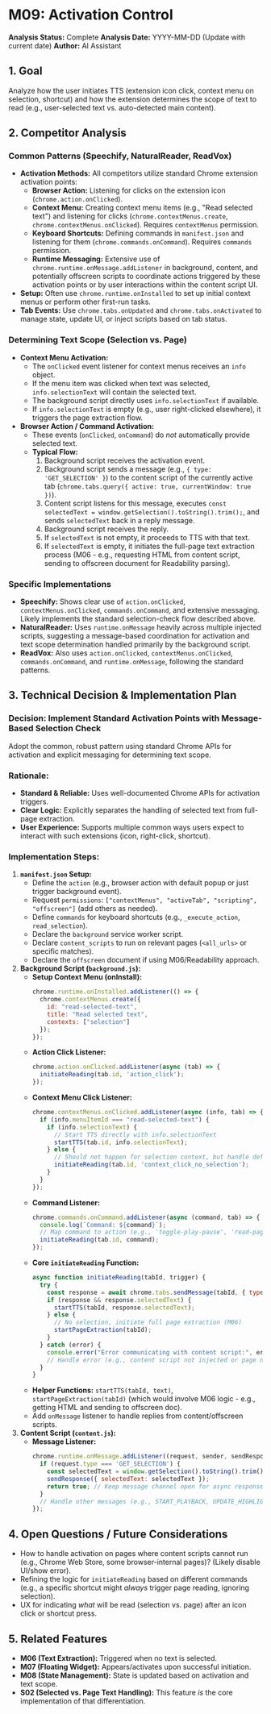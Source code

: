 # M09: Activation Control

**Analysis Status:** Complete
**Analysis Date:** YYYY-MM-DD (Update with current date)
**Author:** AI Assistant

## 1. Goal

Analyze how the user initiates TTS (extension icon click, context menu on selection, shortcut) and how the extension determines the scope of text to read (e.g., user-selected text vs. auto-detected main content).

## 2. Competitor Analysis

### Common Patterns (Speechify, NaturalReader, ReadVox)

*   **Activation Methods:** All competitors utilize standard Chrome extension activation points:
    *   **Browser Action:** Listening for clicks on the extension icon (`chrome.action.onClicked`).
    *   **Context Menu:** Creating context menu items (e.g., "Read selected text") and listening for clicks (`chrome.contextMenus.create`, `chrome.contextMenus.onClicked`). Requires `contextMenus` permission.
    *   **Keyboard Shortcuts:** Defining commands in `manifest.json` and listening for them (`chrome.commands.onCommand`). Requires `commands` permission.
    *   **Runtime Messaging:** Extensive use of `chrome.runtime.onMessage.addListener` in background, content, and potentially offscreen scripts to coordinate actions triggered by these activation points or by user interactions within the content script UI.
*   **Setup:** Often use `chrome.runtime.onInstalled` to set up initial context menus or perform other first-run tasks.
*   **Tab Events:** Use `chrome.tabs.onUpdated` and `chrome.tabs.onActivated` to manage state, update UI, or inject scripts based on tab status.

### Determining Text Scope (Selection vs. Page)

*   **Context Menu Activation:**
    *   The `onClicked` event listener for context menus receives an `info` object.
    *   If the menu item was clicked when text was selected, `info.selectionText` will contain the selected text.
    *   The background script directly uses `info.selectionText` if available.
    *   If `info.selectionText` is empty (e.g., user right-clicked elsewhere), it triggers the page extraction flow.
*   **Browser Action / Command Activation:**
    *   These events (`onClicked`, `onCommand`) do *not* automatically provide selected text.
    *   **Typical Flow:**
        1.  Background script receives the activation event.
        2.  Background script sends a message (e.g., `{ type: 'GET_SELECTION' }`) to the content script of the currently active tab (`chrome.tabs.query({ active: true, currentWindow: true })`).
        3.  Content script listens for this message, executes `const selectedText = window.getSelection().toString().trim();`, and sends `selectedText` back in a reply message.
        4.  Background script receives the reply.
        5.  If `selectedText` is not empty, it proceeds to TTS with that text.
        6.  If `selectedText` is empty, it initiates the full-page text extraction process (M06 - e.g., requesting HTML from content script, sending to offscreen document for Readability parsing).

### Specific Implementations

*   **Speechify:** Shows clear use of `action.onClicked`, `contextMenus.onClicked`, `commands.onCommand`, and extensive messaging. Likely implements the standard selection-check flow described above.
*   **NaturalReader:** Uses `runtime.onMessage` heavily across multiple injected scripts, suggesting a message-based coordination for activation and text scope determination handled primarily by the background script.
*   **ReadVox:** Also uses `action.onClicked`, `contextMenus.onClicked`, `commands.onCommand`, and `runtime.onMessage`, following the standard patterns.

## 3. Technical Decision & Implementation Plan

### Decision: Implement Standard Activation Points with Message-Based Selection Check

Adopt the common, robust pattern using standard Chrome APIs for activation and explicit messaging for determining text scope.

### Rationale:

*   **Standard & Reliable:** Uses well-documented Chrome APIs for activation triggers.
*   **Clear Logic:** Explicitly separates the handling of selected text from full-page extraction.
*   **User Experience:** Supports multiple common ways users expect to interact with such extensions (icon, right-click, shortcut).

### Implementation Steps:

1.  **`manifest.json` Setup:**
    *   Define the `action` (e.g., browser action with default popup or just trigger background event).
    *   Request `permissions`: `["contextMenus", "activeTab", "scripting", "offscreen"]` (add others as needed).
    *   Define `commands` for keyboard shortcuts (e.g., `_execute_action`, `read_selection`).
    *   Declare the `background` service worker script.
    *   Declare `content_scripts` to run on relevant pages (`<all_urls>` or specific matches).
    *   Declare the `offscreen` document if using M06/Readability approach.
2.  **Background Script (`background.js`):**
    *   **Setup Context Menu (onInstall):**
        ```javascript
        chrome.runtime.onInstalled.addListener(() => {
          chrome.contextMenus.create({
            id: "read-selected-text",
            title: "Read selected text",
            contexts: ["selection"]
          });
        });
        ```
    *   **Action Click Listener:**
        ```javascript
        chrome.action.onClicked.addListener(async (tab) => {
          initiateReading(tab.id, 'action_click');
        });
        ```
    *   **Context Menu Click Listener:**
        ```javascript
        chrome.contextMenus.onClicked.addListener(async (info, tab) => {
          if (info.menuItemId === "read-selected-text") {
            if (info.selectionText) {
              // Start TTS directly with info.selectionText
              startTTS(tab.id, info.selectionText);
            } else {
              // Should not happen for selection context, but handle defensively
              initiateReading(tab.id, 'context_click_no_selection');
            }
          }
        });
        ```
    *   **Command Listener:**
        ```javascript
        chrome.commands.onCommand.addListener(async (command, tab) => {
          console.log(`Command: ${command}`);
          // Map command to action (e.g., 'toggle-play-pause', 'read-page')
          initiateReading(tab.id, command);
        });
        ```
    *   **Core `initiateReading` Function:**
        ```javascript
        async function initiateReading(tabId, trigger) {
          try {
            const response = await chrome.tabs.sendMessage(tabId, { type: 'GET_SELECTION' });
            if (response && response.selectedText) {
              startTTS(tabId, response.selectedText);
            } else {
              // No selection, initiate full page extraction (M06)
              startPageExtraction(tabId);
            }
          } catch (error) {
            console.error("Error communicating with content script:", error);
            // Handle error (e.g., content script not injected or page not accessible)
          }
        }
        ```
    *   **Helper Functions:** `startTTS(tabId, text)`, `startPageExtraction(tabId)` (which would involve M06 logic - e.g., getting HTML and sending to offscreen doc).
    *   Add `onMessage` listener to handle replies from content/offscreen scripts.
3.  **Content Script (`content.js`):**
    *   **Message Listener:**
        ```javascript
        chrome.runtime.onMessage.addListener((request, sender, sendResponse) => {
          if (request.type === 'GET_SELECTION') {
            const selectedText = window.getSelection().toString().trim();
            sendResponse({ selectedText: selectedText });
            return true; // Keep message channel open for async response if needed later
          }
          // Handle other messages (e.g., START_PLAYBACK, UPDATE_HIGHLIGHT)
        });
        ```

## 4. Open Questions / Future Considerations

*   How to handle activation on pages where content scripts cannot run (e.g., Chrome Web Store, some browser-internal pages)? (Likely disable UI/show error).
*   Refining the logic for `initiateReading` based on different commands (e.g., a specific shortcut might *always* trigger page reading, ignoring selection).
*   UX for indicating *what* will be read (selection vs. page) after an icon click or shortcut press.

## 5. Related Features

*   **M06 (Text Extraction):** Triggered when no text is selected.
*   **M07 (Floating Widget):** Appears/activates upon successful initiation.
*   **M08 (State Management):** State is updated based on activation and text scope.
*   **S02 (Selected vs. Page Text Handling):** This feature *is* the core implementation of that differentiation. 